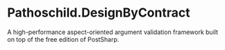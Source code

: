 Pathoschild.DesignByContract
============================

A high-performance aspect-oriented argument validation framework built on top of the free edition of PostSharp.
